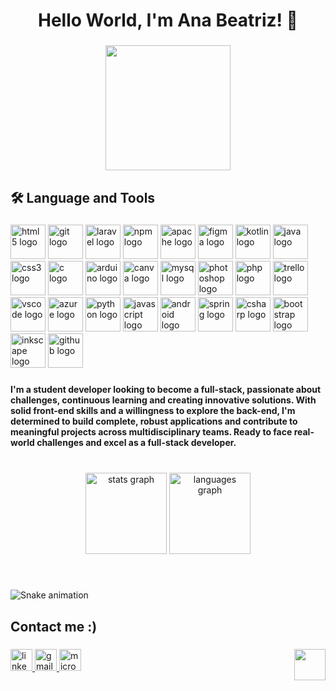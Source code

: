 <h1 align="center">Hello World, I'm Ana Beatriz! 🤗</h1>

###

<div align="center">
  <img height="200" src="https://media.giphy.com/media/v1.Y2lkPTc5MGI3NjExYTEyMDgzYWYzMTM4NTcwZGUwYWRjNTMwNjU4NjIwYmZmNTJiMDMyMSZlcD12MV9pbnRlcm5hbF9naWZzX2dpZklkJmN0PWc/L1R1tvI9svkIWwpVYr/giphy.gif"  />
</div>

###

<h2 align="left">🛠 Language and Tools</h2>

###

<div align="left">
  <img src="https://cdn.jsdelivr.net/gh/devicons/devicon/icons/html5/html5-original.svg" height="55" width="56" alt="html5 logo"  />
  <img src="https://cdn.jsdelivr.net/gh/devicons/devicon/icons/git/git-original.svg" height="55" width="56" alt="git logo"  />
  <img src="https://cdn.jsdelivr.net/gh/devicons/devicon/icons/laravel/laravel-plain.svg" height="55" width="56" alt="laravel logo"  />
  <img src="https://cdn.jsdelivr.net/gh/devicons/devicon/icons/npm/npm-original-wordmark.svg" height="55" width="56" alt="npm logo"  />
  <img src="https://cdn.jsdelivr.net/gh/devicons/devicon/icons/apache/apache-original.svg" height="55" width="56" alt="apache logo"  />
  <img src="https://cdn.jsdelivr.net/gh/devicons/devicon/icons/figma/figma-original.svg" height="55" width="56" alt="figma logo"  />
  <img src="https://cdn.jsdelivr.net/gh/devicons/devicon/icons/kotlin/kotlin-original.svg" height="55" width="56" alt="kotlin logo"  />
  <img src="https://cdn.jsdelivr.net/gh/devicons/devicon/icons/java/java-original.svg" height="55" width="56" alt="java logo"  />
  <img src="https://cdn.jsdelivr.net/gh/devicons/devicon/icons/css3/css3-original.svg" height="55" width="56" alt="css3 logo"  />
  <img src="https://cdn.jsdelivr.net/gh/devicons/devicon/icons/c/c-original.svg" height="55" width="56" alt="c logo"  />
  <img src="https://cdn.jsdelivr.net/gh/devicons/devicon/icons/arduino/arduino-original.svg" height="55" width="56" alt="arduino logo"  />
  <img src="https://cdn.jsdelivr.net/gh/devicons/devicon/icons/canva/canva-original.svg" height="55" width="56" alt="canva logo"  />
  <img src="https://cdn.jsdelivr.net/gh/devicons/devicon/icons/mysql/mysql-original.svg" height="55" width="56" alt="mysql logo"  />
  <img src="https://cdn.jsdelivr.net/gh/devicons/devicon/icons/photoshop/photoshop-plain.svg" height="55" width="56" alt="photoshop logo"  />
  <img src="https://cdn.jsdelivr.net/gh/devicons/devicon/icons/php/php-original.svg" height="55" width="56" alt="php logo"  />
  <img src="https://cdn.jsdelivr.net/gh/devicons/devicon/icons/trello/trello-plain.svg" height="55" width="56" alt="trello logo"  />
  <img src="https://cdn.jsdelivr.net/gh/devicons/devicon/icons/vscode/vscode-original.svg" height="55" width="56" alt="vscode logo"  />
  <img src="https://cdn.jsdelivr.net/gh/devicons/devicon/icons/azure/azure-original.svg" height="55" width="56" alt="azure logo"  />
  <img src="https://cdn.jsdelivr.net/gh/devicons/devicon/icons/python/python-original.svg" height="55" width="56" alt="python logo"  />
  <img src="https://cdn.jsdelivr.net/gh/devicons/devicon/icons/javascript/javascript-original.svg" height="55" width="56" alt="javascript logo"  />
  <img src="https://cdn.jsdelivr.net/gh/devicons/devicon/icons/android/android-original.svg" height="55" width="56" alt="android logo"  />
  <img src="https://cdn.jsdelivr.net/gh/devicons/devicon/icons/spring/spring-original.svg" height="55" width="56" alt="spring logo"  />
  <img src="https://cdn.jsdelivr.net/gh/devicons/devicon/icons/csharp/csharp-original.svg" height="55" width="56" alt="csharp logo"  />
  <img src="https://cdn.jsdelivr.net/gh/devicons/devicon/icons/bootstrap/bootstrap-original.svg" height="55" width="56" alt="bootstrap logo"  />
  <img src="https://cdn.jsdelivr.net/gh/devicons/devicon/icons/inkscape/inkscape-original.svg" height="55" width="56" alt="inkscape logo"  />
  <img src="https://cdn.jsdelivr.net/gh/devicons/devicon/icons/github/github-original.svg" height="55" width="56" alt="github logo"  />
</div>

###

<h4 align="left">I'm a student developer looking to become a full-stack, passionate about challenges, continuous learning and creating innovative solutions. With solid front-end skills and a willingness to explore the back-end, I'm determined to build complete, robust applications and contribute to meaningful projects across multidisciplinary teams. Ready to face real-world challenges and excel as a full-stack developer.</h4>

###

<br clear="both">

<div align="center">
  <img src="https://github-readme-stats.vercel.app/api?username=DevAnaBeatriz&hide_title=false&hide_rank=false&show_icons=false&include_all_commits=true&count_private=true&disable_animations=false&theme=dracula&locale=en&hide_border=true" height="130" alt="stats graph"  />
  <img src="https://github-readme-stats.vercel.app/api/top-langs?username=DevAnaBeatriz&locale=en&hide_title=false&layout=compact&card_width=320&langs_count=5&theme=dracula&hide_border=true" height="130" alt="languages graph"  />
</div>

###

<br clear="both">

![Snake animation](https://github.com/DevAnaBeatriz/DevAnaBeatriz/blob/output/github-contribution-grid-snake.svg)

###

<h2 align="left">Contact me :)</h2>

###

<img align="right" height="50" src="https://img1.picmix.com/output/stamp/normal/0/6/3/6/2306360_91adf.gif"  />

###

<div align="left">
  <a href="https://www.linkedin.com/in/ana-beatriz-martins-batista/" target="_blank">
    <img src="https://img.shields.io/static/v1?message=LinkedIn&logo=linkedin&label=&color=0077B5&logoColor=white&labelColor=&style=flat" height="35" alt="linkedin logo"  />
  </a>
  <a href="mailto:ana.mb236@gmail.com" target="_blank">
    <img src="https://img.shields.io/static/v1?message=Gmail&logo=gmail&label=&color=D14836&logoColor=white&labelColor=&style=flat" height="35" alt="gmail logo"  />
  </a>
  <a href="mailto:ana.batista115@etec.sp.gov.br" target="_blank">
    <img src="https://img.shields.io/static/v1?message=Outlook&logo=microsoft-outlook&label=&color=0078D4&logoColor=white&labelColor=&style=flat" height="35" alt="microsoft-outlook logo"  />
  </a>
</div>

###
